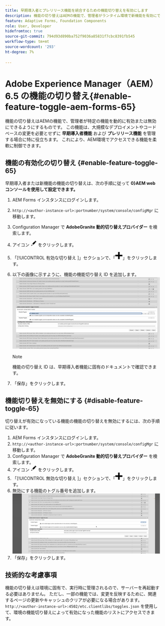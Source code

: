 ```yaml
---
title: 早期導入者とプレリリース機能を統合するための機能切り替えを有効にします
description: 機能の切り替えはAEMの機能で、管理者がランタイム環境で新機能を有効にできるようにするものです。
feature: Adaptive Forms, Foundation Components
role: User, Developer
hidefromtoc: true
source-git-commit: 794d93d890ba752f9036a85831f7cbc8391fb545
workflow-type: tm+mt
source-wordcount: '293'
ht-degree: 7%

---
```


# Adobe Experience Manager（AEM） 6.5 の機能の切り替え{#enable-feature-toggle-aem-forms-65}

機能の切り替えはAEMの機能で、管理者が特定の機能を動的に有効または無効にできるようにするものです。 この機能は、大規模なデプロイメントやコードベースの変更を必要とせずに **早期導入者機能** および **プレリリース機能** を管理する場合に特に役立ちます。 これにより、AEM環境でアクセスできる機能を柔軟に制御できます。

## 機能の有効化の切り替え {#enable-feature-toggle-65}

早期導入者または新機能の機能の切り替えは、次の手順に従って **0}AEM web コンソールを使用して設定できます。**

1. AEM Forms インスタンスにログインします。
2. `http://<author-instance-url>:portnumber/system/console/configMgr` に移動します。
3. Configuration Manager で **AdobeGranite 動的切り替えプロバイダー** を検索します。
4. アイコン ![ 鉛筆アイコン ](assets/illustratorcc_penciltool_cur_edit_2_17.png) をクリックします。
5. 「[!UICONTROL  有効な切り替え ]」セクションで、「![ 鉛筆アイコン ](assets/aem6forms_add.png)」をクリックします。
6. 以下の画像に示すように、機能の機能切り替え ID を追加します。
   ![ 追加と切り替え ](assets/add_toggle_number_forms.png)

   >[!NOTE]
   >
   >機能の切り替え ID は、早期導入者機能に固有のドキュメントで確認できます。

7. 「保存」をクリックします。

## 機能切り替えを無効にする {#disable-feature-toggle-65}

切り替えが有効になっている機能の機能の切り替えを無効にするには、次の手順に従います。

1. AEM Forms インスタンスにログインします。
2. `http://<author-instance-url>:portnumber/system/console/configMgr` に移動します。
3. Configuration Manager で **AdobeGranite 動的切り替えプロバイダー** を検索します。
4. アイコン ![ 鉛筆アイコン ](assets/illustratorcc_penciltool_cur_edit_2_17.png) をクリックします。
5. 「[!UICONTROL  無効な切り替え ]」セクションで、「![ 鉛筆アイコン ](assets/aem6forms_add.png)」をクリックします。
6. 無効にする機能のトグル番号を追加します。
   ![ 切り替えを削除 ](assets/remove_toggle_feature_forms.png)
7. 「保存」をクリックします。

## 技術的な考慮事項

機能の切り替えは環境に固有で、実行時に管理されるので、サーバーを再起動する必要はありません。 ただし、一部の機能では、変更を反映するために、関連するページの更新やキャッシュのクリアが必要になる場合があります。
`http://<author-instance-url>:4502/etc.clientlibs/toggles.json` を使用して、環境の機能切り替えによって有効になった機能のリストにアクセスできます。